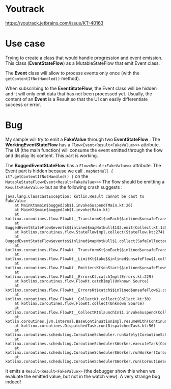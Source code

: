 # Youtrack

https://youtrack.jetbrains.com/issue/KT-40163

# Use case

Trying to create a class that would handle progression and event emission.
This class (**EventStateFlow**) as a MutableStateFlow that emit Event class. 

The **Event** class will allow to process events 
only once (with the `getContentIfNotHandled()` method).

When subscribing to the **EventStateFlow**, the Event class will be hidden and it will only emit data that has not been 
processed yet.
Usually, the content of an **Event** is a Result so that the UI can easily differentiate success or error.

# Bug

My sample will try to emit a **FakeValue** through two **EventStateFlow**  :
The **WorkingEventStateFlow** has a `Flow<Event<Result<FakeValue>>>` attribute. The UI (the main function) will consume the event 
emitted through the flow and display its content. This part is working.

The **BuggedEventStateFlow** has a `Flow<Result<FakeValue>>` attribute. The Event part is hidden because we call 
`.mapNotNull { it?.getContentIfNotHandled() }` on the `MutableStateFlow<Event<Result<FakeValue>>>`
The flow should be emitting a `Result<FakeValue>` but as the following crash suggests :

```
java.lang.ClassCastException: kotlin.Result cannot be cast to FakeValue
	at MainKt$main$buggedJob$1.invokeSuspend(Main.kt:26)
	at MainKt$main$buggedJob$1.invoke(Main.kt)
	at kotlinx.coroutines.flow.FlowKt__TransformKt$onEach$$inlined$unsafeTransform$1$2.emit(Collect.kt:134)
	at BuggedEventStateFlow$events$$inlined$mapNotNull$1$2.emit(Collect.kt:135)
	at kotlinx.coroutines.flow.StateFlowImpl.collect(StateFlow.kt:274)
	at BuggedEventStateFlow$events$$inlined$mapNotNull$1.collect(SafeCollector.common.kt:114)
	at kotlinx.coroutines.flow.FlowKt__TransformKt$onEach$$inlined$unsafeTransform$1.collect(SafeCollector.common.kt:114)
	at kotlinx.coroutines.flow.FlowKt__LimitKt$take$$inlined$unsafeFlow$1.collect(SafeCollector.common.kt:116)
	at kotlinx.coroutines.flow.FlowKt__EmittersKt$onStart$$inlined$unsafeFlow$1.collect(SafeCollector.common.kt:120)
	at kotlinx.coroutines.flow.FlowKt__ErrorsKt.catchImpl(Errors.kt:229)
	at kotlinx.coroutines.flow.FlowKt.catchImpl(Unknown Source)
	at kotlinx.coroutines.flow.FlowKt__ErrorsKt$catch$$inlined$unsafeFlow$1.collect(SafeCollector.common.kt:113)
	at kotlinx.coroutines.flow.FlowKt__CollectKt.collect(Collect.kt:30)
	at kotlinx.coroutines.flow.FlowKt.collect(Unknown Source)
	at kotlinx.coroutines.flow.FlowKt__CollectKt$launchIn$1.invokeSuspend(Collect.kt:50)
	at kotlin.coroutines.jvm.internal.BaseContinuationImpl.resumeWith(ContinuationImpl.kt:33)
	at kotlinx.coroutines.DispatchedTask.run(DispatchedTask.kt:56)
	at kotlinx.coroutines.scheduling.CoroutineScheduler.runSafely(CoroutineScheduler.kt:571)
	at kotlinx.coroutines.scheduling.CoroutineScheduler$Worker.executeTask(CoroutineScheduler.kt:738)
	at kotlinx.coroutines.scheduling.CoroutineScheduler$Worker.runWorker(CoroutineScheduler.kt:678)
	at kotlinx.coroutines.scheduling.CoroutineScheduler$Worker.run(CoroutineScheduler.kt:665)
```

It emits a `Result<Result<FakeValue>>` (the debugger show this when we evaluate the emitted value, but not in the watch view).
A very strange bug indeed!  


